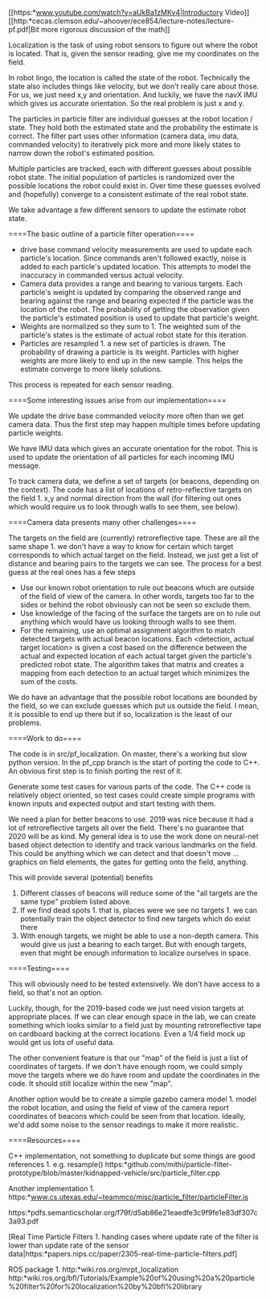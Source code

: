 
[[https:*www.youtube.com/watch?v=aUkBa1zMKv4|Introductory Video]]
[[http:*cecas.clemson.edu/~ahoover/ece854/lecture-notes/lecture-pf.pdf|Bit more rigorous discussion of the math]]

Localization is the task of using robot sensors to figure out where the robot is located. That is, given the sensor reading, give me my coordinates on the field.

In robot lingo, the location is called the state of the robot.  Technically the state also includes things like velocity, but we don't really care about those.  For us, we just need x,y and orientation. And luckily, we have the navX IMU which gives us accurate orientation.  So the real problem is just x and y.  

The particles in particle filter are individual guesses at the robot location / state. They hold both the estimated state and the probability the estimate is correct.  The filter part uses other information (camera data, imu data, commanded velocity) to iteratively pick more and more likely states to narrow down the robot's estimated position.

Multiple particles are tracked, each with different guesses about possible robot state.  The initial population of particles is randomized over the possible locations the robot could exist in.  Over time these guesses evolved and (hopefully) converge to a consistent estimate of the real robot state.  

We take advantage a few different sensors to update the estimate robot state.

====The basic outline of a particle filter operation====

  - drive base command velocity measurements are used to update each particle's location.  Since commands aren't followed exactly, noise is added to each particle's updated location. This attempts to model the inaccuracy in commanded versus actual velocity.
  - Camera data provides a range and bearing to various targets.  Each particle's weight is updated by comparing the observed range and bearing against the range and bearing expected if the particle was the location of the robot.  The probability of getting the observation given the particle's estimated position is used to update that particle's weight.
  - Weights are normalized so they sum to 1.  The weighted sum of the particle's states is the estimate of actual robot state for this iteration.
  - Particles are resampled 1. a new set of particles is drawn.  The probability of drawing a particle is its weight.  Particles with higher weights are more likely to end up in the new sample. This helps the estimate converge to more likely solutions.

This process is repeated for each sensor reading.

====Some interesting issues arise from our implementation====

We update the drive base commanded velocity more often than we get camera data.  Thus the first step may happen multiple times before updating particle weights.

We have IMU data which gives an accurate orientation for the robot.  This is used to update the orientation of all particles for each incoming IMU message. 

To track camera data, we define a set of targets (or beacons, depending on the context).  The code has a list of locations of retro-reflective targets on the field 1. x,y and normal direction from the wall (for filtering out ones which would require us to look through walls to see them, see below).  

====Camera data presents many other challenges====

The targets on the field are (currently) retroreflective tape. These are all the same shape 1. we don't have a way to know for certain which target corresponds to which actual target on the field.  Instead, we just get a list of distance and bearing pairs to the targets we can see.  The process for a best guess at the real ones has a few steps

  - Use our known robot orientation to rule out beacons which are outside of the field of view of the camera.  In other words, targets too far to the sides or behind the robot obviously can not be seen so exclude them.
  - Use knowledge of the facing of the surface the targets are on to rule out anything which would have us looking through walls to see them.
  - For the remaining, use an optimal assignment algorithm to match detected targets with actual beacon locations.  Each <detection, actual target location> is given a cost based on the difference between the actual and expected location of each actual target given the particle's predicted robot state.  The algorithm takes that matrix and creates a mapping from each detection to an actual target which minimizes the sum of the costs.  

We do have an advantage that the possible robot locations are bounded by the field, so we can exclude guesses which put us outside the field.  I mean, it is possible to end up there but if so, localization is the least of our problems.

====Work to do====

The code is in src/pf_localization. On master, there's a working but slow python version. In the pf_cpp branch is the start of porting the code to C++.  An obvious first step is to finish porting the rest of it.

Generate some test cases for various parts of the code.  The C++ code is relatively object oriented, so test cases could create simple programs with known inputs and expected output and start testing with them.

We need a plan for better beacons to use. 2019 was nice because it had a lot of retroreflective targets all over the field.  There's no guarantee that 2020 will be as kind. My general idea is to use the work done on neural-net based object detection to identify and track various landmarks on the field. This could be anything which we can detect and that doesn't move ... graphics on field elements, the gates for getting onto the field, anything.  

This will provide several (potential) benefits
  1. Different classes of beacons will reduce some of the "all targets are the same type" problem listed above.
  1. If we find dead spots 1. that is, places were we see no targets 1. we can potentially train the object detector to find new targets which do exist there
  1. With enough targets, we might be able to use a non-depth camera. This would give us just a bearing to each target. But with enough targets, even that might be enough information to localize ourselves in space.

====Testing====

This will obviously need to be tested extensively. We don't have access to a field, so that's not an option.

Luckily, though, for the 2019-based code we just need vision targets at appropriate places.  If we can clear enough space in the lab, we can create something which looks similar to a field just by mounting retroreflective tape on cardboard backing at the correct locations.  Even a 1/4 field mock up would get us lots of useful data.

The other convenient feature is that our "map" of the field is just a list of coordinates of targets. If we don't have enough room, we could simply move the targets where we do have room and update the coordinates in the code.  It should still localize within the new "map".  

Another option would be to create a simple gazebo camera model 1. model the robot location, and using the field of view of the camera report coordinates of beacons which could be seen from that location.  Ideally, we'd add some noise to the sensor readings to make it more realistic.

====Resources====

C++ implementation, not something to duplicate but some things are good references 1. e.g. resample() 
https:*github.com/mithi/particle-filter-prototype/blob/master/kidnapped-vehicle/src/particle_filter.cpp

Another implementation 1. https:*www.cs.utexas.edu/~teammco/misc/particle_filter/particleFilter.js

https:*pdfs.semanticscholar.org/f79f/d5ab86e21eaedfe3c9f9fe1e83df307c3a93.pdf

[Real Time Particle Filters 1. handing cases where update rate of the filter is lower than update rate of the sensor data|https:*papers.nips.cc/paper/2305-real-time-particle-filters.pdf]

ROS package 1. http:*wiki.ros.org/mrpt_localization
http:*wiki.ros.org/bfl/Tutorials/Example%20of%20using%20a%20particle%20filter%20for%20localization%20by%20bfl%20library
